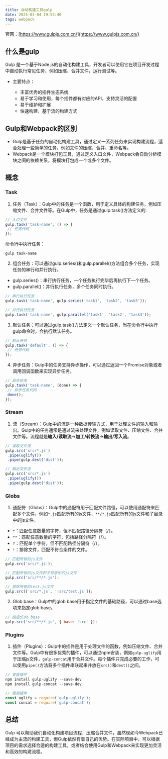 ```yaml
---
title: 自动构建工具gulp
date: 2025-03-04 19:53:40
tags: webpack
---
```


官网：[https://www.gulpjs.com.cn/](https://www.gulpjs.com.cn/)

## 什么是gulp

Gulp 是一个基于Node.js的自动化构建工具，开发者可以使用它在项目开发过程中自动执行常见任务，例如压缩、合并文件，运行测试等。

- 主要特点：

  - 丰富优秀的插件生态系统
  - 易于学习和使用，每个插件都有对应的API，支持灵活的配置
  - 易于维护和扩展
  - 快速构建，基于流的构建方式

## Gulp和Webpack的区别

- Gulp是基于任务的自动化构建工具，通过定义一系列任务来实现构建流程，适合处理一些简单的任务，例如文件的压缩、合并、重命名等。
- Webpack是一个模块打包工具，通过定义入口文件，Webpack会自动分析模块之间的依赖关系，将模块打包成一个或多个文件。

## 概念

### Task

1. 任务（Task）：Gulp中的任务是一个函数，用于定义具体的构建任务，例如压缩文件、合并文件等。在Gulp中，任务是通过gulp.task()方法定义的:
  
  ```js
  // 入口文件
  gulp.task('task-name', () => {
   // 任务代码
  });
  ```

命令行中执行任务：

```shell
gulp task-name
```

2. 组合任务：可以通过gulp.series()和gulp.parallel()方法组合多个任务，实现任务的串行和并行执行。

  - gulp.series()：串行执行任务，一个任务执行完毕后再执行下一个任务。
  - gulp.parallel()：并行执行任务，多个任务同时执行。

  ```js
  // 串行执行任务
  gulp.task('task-name', gulp.series('task1', 'task2', 'task3'));

  // 并行执行任务
  gulp.task('task-name', gulp.parallel('task1', 'task2', 'task3'));
  ```

3. 默认任务：可以通过gulp.task()方法定义一个默认任务，当在命令行中执行gulp命令时，会执行默认任务。

  ```js
  // 默认任务
  gulp.task('default', () => {
   // 任务代码
  });
  ```

4. 异步任务：Gulp中的任务支持异步操作，可以通过返回一个Promise对象或者调用回调函数来实现异步任务。

  ```js
  // 异步任务
  gulp.task('task-name', (done) => {
   // 异步任务代码
   done();
  });
  ```

### Stream

1. 流（Stream）：Gulp中的流是一种数据传输方式，用于处理文件的输入和输出。Gulp中的任务通常是通过流来处理文件，例如读取文件、压缩文件、合并文件等。流程就是**输入/读取流**->**加工/转换流**->**输出/写入流**。

  ```js
  // 读取文件流
  gulp.src('src/*.js')
   .pipe(uglify())
   .pipe(gulp.dest('dist'));

  // 输出文件流
  gulp.src('src/*.js')
   .pipe(uglify())
   .pipe(gulp.dest('dist'));
  ```

### Globs

1. 通配符（Globs）：Gulp中的通配符用于匹配文件路径，可以使用通配符来匹配多个文件，例如`*.js`匹配所有的js文件，`**/*.js`匹配所有的js文件和子目录中的js文件。

  - `*`：匹配任意数量的字符，但不匹配路径分隔符（/）。
  - `**`：匹配任意数量的字符，包括路径分隔符（/）。
  - `?`：匹配单个字符，但不匹配路径分隔符（/）。
  - `!`：排除文件，匹配不符合条件的文件。

  ```js
  // 匹配所有的js文件
  gulp.src('src/*.js');

  // 匹配所有的js文件和子目录中的js文件
  gulp.src('src/**/*.js');

  // 排除所有的test.js文件
  gulp.src(['src/*.js', '!src/test.js']);
  ```

2. Glob base：Gulp中的glob base用于指定文件的基础路径，可以通过base选项来指定glob base。

  ```js
  // 指定glob base
  gulp.src('src/**/*.js', { base: 'src' });
  ```

### Plugins

1. 插件（Plugins）：Gulp中的插件是用于处理文件的函数，例如压缩文件、合并文件等。Gulp中有很多优秀的插件，可以通过npm安装，例如`gulp-uglify`用于压缩js文件，`gulp-concat`用于合并文件。每个插件只完成必要的工作，可以使用`pipe()`方法将多个插件串联起来并放在`src()`和`dest()`之间。

  ```js
  // 安装插件
  npm install gulp-uglify --save-dev
  npm install gulp-concat --save-dev

  // 使用插件
  const uglify = require('gulp-uglify');
  const concat = require('gulp-concat');
  ```

  ## 总结

  Gulp 可以帮助我们自动化构建项目流程，压缩合并文件，虽然现如今Webpack已经成为主流的构建工具，但Gulp依然有着自己的优势。在实际项目中，可以根据项目的需求选择合适的构建工具，或者结合使用Gulp和Webpack来实现更加灵活和高效的构建流程。
